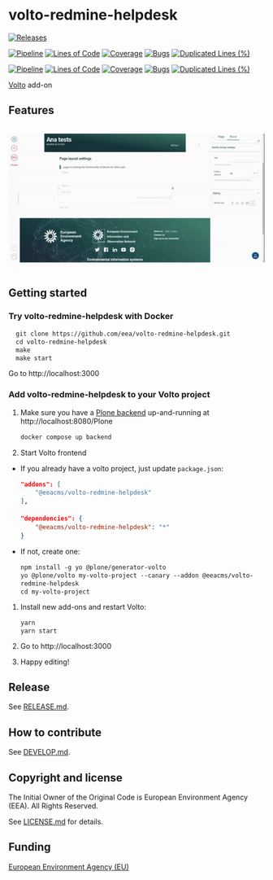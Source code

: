 # volto-redmine-helpdesk

[![Releases](https://img.shields.io/github/v/release/eea/volto-redmine-helpdesk)](https://github.com/eea/volto-redmine-helpdesk/releases)

[![Pipeline](https://ci.eionet.europa.eu/buildStatus/icon?job=volto-addons%2Fvolto-redmine-helpdesk%2Fmaster&subject=master)](https://ci.eionet.europa.eu/view/Github/job/volto-addons/job/volto-redmine-helpdesk/job/master/display/redirect)
[![Lines of Code](https://sonarqube.eea.europa.eu/api/project_badges/measure?project=volto-redmine-helpdesk-master&metric=ncloc)](https://sonarqube.eea.europa.eu/dashboard?id=volto-redmine-helpdesk-master)
[![Coverage](https://sonarqube.eea.europa.eu/api/project_badges/measure?project=volto-redmine-helpdesk-master&metric=coverage)](https://sonarqube.eea.europa.eu/dashboard?id=volto-redmine-helpdesk-master)
[![Bugs](https://sonarqube.eea.europa.eu/api/project_badges/measure?project=volto-redmine-helpdesk-master&metric=bugs)](https://sonarqube.eea.europa.eu/dashboard?id=volto-redmine-helpdesk-master)
[![Duplicated Lines (%)](https://sonarqube.eea.europa.eu/api/project_badges/measure?project=volto-redmine-helpdesk-master&metric=duplicated_lines_density)](https://sonarqube.eea.europa.eu/dashboard?id=volto-redmine-helpdesk-master)

[![Pipeline](https://ci.eionet.europa.eu/buildStatus/icon?job=volto-addons%2Fvolto-redmine-helpdesk%2Fdevelop&subject=develop)](https://ci.eionet.europa.eu/view/Github/job/volto-addons/job/volto-redmine-helpdesk/job/develop/display/redirect)
[![Lines of Code](https://sonarqube.eea.europa.eu/api/project_badges/measure?project=volto-redmine-helpdesk-develop&metric=ncloc)](https://sonarqube.eea.europa.eu/dashboard?id=volto-redmine-helpdesk-develop)
[![Coverage](https://sonarqube.eea.europa.eu/api/project_badges/measure?project=volto-redmine-helpdesk-develop&metric=coverage)](https://sonarqube.eea.europa.eu/dashboard?id=volto-redmine-helpdesk-develop)
[![Bugs](https://sonarqube.eea.europa.eu/api/project_badges/measure?project=volto-redmine-helpdesk-develop&metric=bugs)](https://sonarqube.eea.europa.eu/dashboard?id=volto-redmine-helpdesk-develop)
[![Duplicated Lines (%)](https://sonarqube.eea.europa.eu/api/project_badges/measure?project=volto-redmine-helpdesk-develop&metric=duplicated_lines_density)](https://sonarqube.eea.europa.eu/dashboard?id=volto-redmine-helpdesk-develop)

[Volto](https://github.com/plone/volto) add-on

## Features

![Redmine Helpdesk](https://raw.githubusercontent.com/eea/volto-redmine-helpdesk/master/docs/volto-redmine-helpdesk.gif)

## Getting started

### Try volto-redmine-helpdesk with Docker

      git clone https://github.com/eea/volto-redmine-helpdesk.git
      cd volto-redmine-helpdesk
      make
      make start

Go to http://localhost:3000

### Add volto-redmine-helpdesk to your Volto project

1. Make sure you have a [Plone backend](https://plone.org/download) up-and-running at http://localhost:8080/Plone

   ```Bash
   docker compose up backend
   ```

1. Start Volto frontend

* If you already have a volto project, just update `package.json`:

   ```JSON
   "addons": [
       "@eeacms/volto-redmine-helpdesk"
   ],

   "dependencies": {
       "@eeacms/volto-redmine-helpdesk": "*"
   }
   ```

* If not, create one:

   ```
   npm install -g yo @plone/generator-volto
   yo @plone/volto my-volto-project --canary --addon @eeacms/volto-redmine-helpdesk
   cd my-volto-project
   ```

1. Install new add-ons and restart Volto:

   ```
   yarn
   yarn start
   ```

1. Go to http://localhost:3000

1. Happy editing!

## Release

See [RELEASE.md](https://github.com/eea/volto-redmine-helpdesk/blob/master/RELEASE.md).

## How to contribute

See [DEVELOP.md](https://github.com/eea/volto-redmine-helpdesk/blob/master/DEVELOP.md).

## Copyright and license

The Initial Owner of the Original Code is European Environment Agency (EEA).
All Rights Reserved.

See [LICENSE.md](https://github.com/eea/volto-redmine-helpdesk/blob/master/LICENSE.md) for details.

## Funding

[European Environment Agency (EU)](http://eea.europa.eu)

